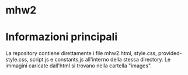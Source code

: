 # mhw2

# Informazioni principali
La repository contiene direttamente i file mhw2.html, style.css, provided-style.css, script.js e constants.js all'interno della stessa directory. Le immagini caricate dall'html si trovano nella cartella "images".

